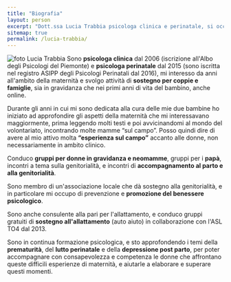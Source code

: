 ```yaml
---
title: "Biografia"
layout: person
excerpt: "Dott.ssa Lucia Trabbia psicologa clinica e perinatale, si occupa di maternità e genitorialità e delle problematiche connesse da un punto di vista psicologico"
sitemap: true
permalink: /lucia-trabbia/
---
```

<img class="align-left bottom-small" src="{{ '/images/lucia-trabbia.jpg' }}" alt="foto Lucia Trabbia"> Sono **psicologa clinica** dal 2006 (iscrizione all'Albo degli Psicologi del Piemonte) e **psicologa perinatale** dal 2015 (sono iscritta nel registro ASIPP degli Psicologi Perinatali dal 2016), mi interesso da anni all'ambito della maternità e svolgo attività di **sostegno per coppie e famiglie**, sia in gravidanza che nei primi anni di vita del bambino, anche online.

Durante gli anni in cui mi sono dedicata alla cura delle mie due bambine ho iniziato ad approfondire gli aspetti della maternità che mi interessavano maggiormente, prima leggendo molti testi e poi avvicinandomi al mondo del volontariato, incontrando molte mamme “sul campo”. Posso quindi dire di avere al mio attivo molta **“esperienza sul campo”** accanto alle donne, non necessariamente in ambito clinico.

Conduco **gruppi per donne in gravidanza e neomamme**, gruppi per i **papà**, incontri a tema sulla genitorialità, e incontri di **accompagnamento al parto e alla genitorialità**. 

Sono membro di un'associazione locale che dà sostegno alla genitorialità, e in particolare mi occupo di prevenzione e **promozione del benessere psicologico**. 

Sono anche consulente alla pari per l'allattamento, e conduco gruppi gratuiti di **sostegno all'allattamento** (auto aiuto) in collaborazione con l'ASL TO4 dal 2013.

Sono in continua formazione psicologica, e sto approfondendo i temi della **prematurità**, del **lutto perinatale** e della **depressione post parto**, per poter accompagnare con consapevolezza e competenza le donne che affrontano queste difficili esperienze di maternità, e aiutarle a elaborare e superare questi momenti.